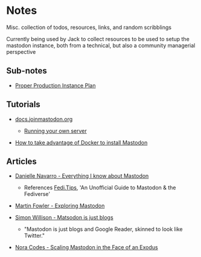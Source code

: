 # Notes

Misc. collection of todos, resources, links, and random scribblings

Currently being used by Jack to collect resources to be used to setup the mastodon instance, both from a technical, but also a community managerial perspective

## Sub-notes

- [Proper Production Instance Plan](./PROD_PLAN.md)

## Tutorials

- [docs.joinmastodon.org](https://docs.joinmastodon.org)
  - [Running your own server](https://docs.joinmastodon.org/user/run-your-own/)

- [How to take advantage of Docker to install Mastodon](https://sleeplessbeastie.eu/2022/05/02/how-to-take-advantage-of-docker-to-install-mastodon/)

## Articles

- [Danielle Navarro - Everything I know about Mastodon](https://blog.djnavarro.net/posts/2022-11-03_what-i-know-about-mastodon/)
  - References [Fedi.Tips](https://fedi.tips/), 'An Unofficial Guide to Mastodon & the Fediverse'

- [Martin Fowler - Exploring Mastodon](https://martinfowler.com/articles/exploring-mastodon.html)

- [Simon Willison - Matsodon is just blogs](https://simonwillison.net/2022/Nov/8/mastodon-is-just-blogs/)
  - "Mastodon is just blogs and Google Reader, skinned to look like Twitter."

- [Nora Codes - Scaling Mastodon in the Face of an Exodus](https://nora.codes/post/scaling-mastodon-in-the-face-of-an-exodus/)
